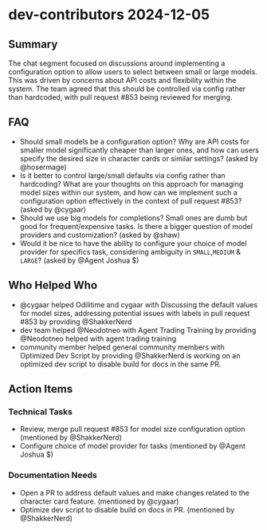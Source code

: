 # dev-contributors 2024-12-05

## Summary

The chat segment focused on discussions around implementing a configuration option to allow users to select between small or large models. This was driven by concerns about API costs and flexibility within the system. The team agreed that this should be controlled via config rather than hardcoded, with pull request #853 being reviewed for merging.

## FAQ

- Should small models be a configuration option? Why are API costs for smaller model significantly cheaper than larger ones, and how can users specify the desired size in character cards or similar settings? (asked by @hosermage)
- Is it better to control large/small defaults via config rather than hardcoding? What are your thoughts on this approach for managing model sizes within our system, and how can we implement such a configuration option effectively in the context of pull request #853? (asked by @cygaar)
- Should we use big models for completions? Small ones are dumb but good for frequent/expensive tasks. Is there a bigger question of model providers and customization? (asked by @shaw)
- Would it be nice to have the ability to configure your choice of model provider for specifics task, considering ambiguity in `SMALL`,`MEDIUM` & `LARGE`? (asked by @Agent Joshua $)

## Who Helped Who

- @cygaar helped Odilitime and cygaar with Discussing the default values for model sizes, addressing potential issues with labels in pull request #853 by providing @ShakkerNerd
- dev team helped @Neodotneo with Agent Trading Training by providing @Neodotneo helped with agent trading training
- community member helped general community members with Optimized Dev Script by providing @ShakkerNerd is working on an optimized dev script to disable build for docs in the same PR.

## Action Items

### Technical Tasks

- Review, merge pull request #853 for model size configuration option (mentioned by @ShakkerNerd)
- Configure choice of model provider for tasks (mentioned by @Agent Joshua $)

### Documentation Needs

- Open a PR to address default values and make changes related to the character card feature. (mentioned by @cygaar)
- Optimize dev script to disable build on docs in PR. (mentioned by @ShakkerNerd)

